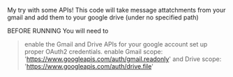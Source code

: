 My try with some APIs!
This code will take message attatchments from your gmail and add them to your google drive (under no specified path)

BEFORE RUNNING
You will need to 
> enable the Gmail and Drive APIs for your google account
> set up proper OAuth2 credentials.
> enable Gmail scope: 'https://www.googleapis.com/auth/gmail.readonly' and Drive scope: 'https://www.googleapis.com/auth/drive.file'


